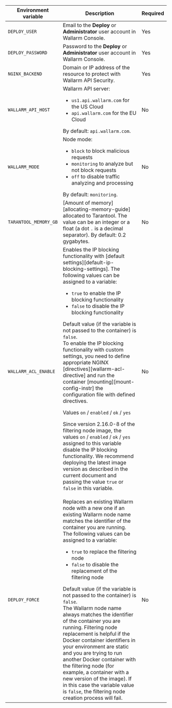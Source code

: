 Environment variable | Description| Required
--- | ---- | ----
`DEPLOY_USER` | Email to the **Deploy** or **Administrator** user account in Wallarm Console.| Yes
`DEPLOY_PASSWORD` | Password to the **Deploy** or **Administrator** user account in Wallarm Console. | Yes
`NGINX_BACKEND` | Domain or IP address of the resource to protect with Wallarm API Security. | Yes
`WALLARM_API_HOST` | Wallarm API server:<ul><li>`us1.api.wallarm.com` for the US Cloud</li><li>`api.wallarm.com` for the EU Cloud</li></ul>By default: `api.wallarm.com`. | No
`WALLARM_MODE` | Node mode:<ul><li>`block` to block malicious requests</li><li>`monitoring` to analyze but not block requests</li><li>`off` to disable traffic analyzing and processing</li></ul>By default: `monitoring`. | No
`TARANTOOL_MEMORY_GB` | [Amount of memory][allocating-memory-guide] allocated to Tarantool. The value can be an integer or a float (a dot <code>.</code> is a decimal separator). By default: 0.2 gygabytes. | No
`WALLARM_ACL_ENABLE` | Enables the IP blocking functionality with [default settings][default-ip-blocking-settings]. The following values can be assigned to a variable:<ul><li>`true` to enable the IP blocking functionality</li><li>`false` to disable the IP blocking functionality</li></ul>Default value (if the variable is not passed to the container) is `false`.<br>To enable the IP blocking functionality with custom settings, you need to define appropriate NGINX [directives][wallarm-acl-directive] and run the container [mounting][mount-config-instr] the configuration file with defined directives.<div class="admonition warning"> <p class="admonition-title">Values `on` / `enabled` / `ok` / `yes`</p> <p>Since version 2.16.0-8 of the filtering node image, the values `on` / `enabled` / `ok` / `yes` assigned to this variable disable the IP blocking functionality. We recommend deploying the latest image version as described in the current document and passing the value `true` or `false` in this variable.</div> | No 
`DEPLOY_FORCE` | Replaces an existing Wallarm node with a new one if an existing Wallarm node name matches the identifier of the container you are running. The following values can be assigned to a variable:<ul><li>`true` to replace the filtering node</li><li>`false` to disable the replacement of the filtering node</li></ul>Default value (if the variable is not passed to the container) is `false`.<br>The Wallarm node name always matches the identifier of the container you are running. Filtering node replacement is helpful if the Docker container identifiers in your environment are static and you are trying to run another Docker container with the filtering node (for example, a container with a new version of the image). If in this case the variable value is `false`, the filtering node creation process will fail. | No
